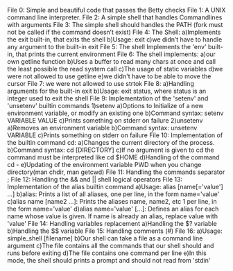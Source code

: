 File 0: Simple and beautiful code that passes the Betty checks
File 1: A UNIX command line interpreter.
File 2: A simple shell that handles Commandlines with arguments
File 3: The simple shell should handles the PATH (fork must not be called if the command doesn’t exist)
File 4: The Shell: a)Implements the exit built-in, that exits the shell
                   b)Usage: exit
                   c)we didn’t have to handle any argument to the built-in exit
File 5: The shell Implements the 'env' built-in, that prints the current environment
File 6: The shell implements: a)our own getline function
                              b)Uses a buffer to read many chars at once and call the least possible the
			      read system call
                              c)The usage of static variables
                              d)we were not allowed to use getline
			      e)we didn't have to be able to move the cursor
File 7: we were not allowed to use strtok 
File 8: a)Handling arguments for the built-in exit
        b)Usage: exit status, where status is an integer used to exit the shell
File 9: Implementation of the 'setenv' and 'unsetenv' builtin commands
       1)setenv
            a)Options to Initialize of a new environment variable, or modify an existing one
            b)Command syntax: setenv VARIABLE VALUE
            c)Prints something on stderr on failure
       2)unsetenv
            a)Removes an environment variable
            b)Command syntax: unsetenv VARIABLE
            c)Prints something on stderr on failure
File 10: Implementation of the builtin command cd:
            a)Changes the current directory of the process.
            b)Command syntax: cd [DIRECTORY]
            c)If no argument is given to cd the command must be interpreted like cd $HOME
            d)Handling of the command cd -
            e)Updating of the environment variable PWD when you change directory(man chdir, man getcwd)
File 11: Handling the commands separator ;
File 12: Handling the && and || shell logical operators
File 13: Implementation of the alias builtin command
            a)Usage: alias [name[='value'] ...]
            b)alias: Prints a list of all aliases, one per line, in the form name='value'
            c)alias name [name2 ...]: Prints the aliases name, name2, etc 1 per line,
	      in the form name='value'
            d)alias name='value' [...]: Defines an alias for each name whose value is given. If
	      name is already an alias, replace value with 'value'
File 14: Handling variables replacement
            a)Handling the $? variable
            b)Handling the $$ variable
File 15: Handling comments (#)
File 16: a)Usage: simple_shell [filename]
         b)Our shell can take a file as a command line argument
         c)The file contains all the commands that our shell should and runs before exiting
         d)The file contains one command per line
         e)In this mode, the shell should prints a prompt and should not read from 'stdin'